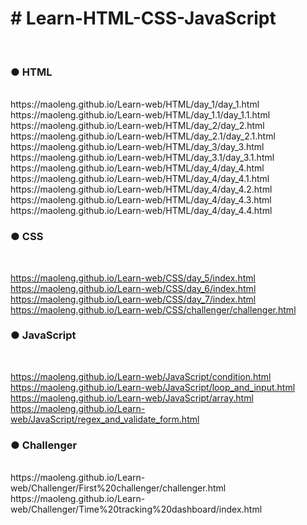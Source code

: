 <h1># Learn-HTML-CSS-JavaScript</h1><br>
<h3>● HTML</h3><br>
https://maoleng.github.io/Learn-web/HTML/day_1/day_1.html<br>
https://maoleng.github.io/Learn-web/HTML/day_1.1/day_1.1.html<br>
https://maoleng.github.io/Learn-web/HTML/day_2/day_2.html<br>
https://maoleng.github.io/Learn-web/HTML/day_2.1/day_2.1.html<br>
https://maoleng.github.io/Learn-web/HTML/day_3/day_3.html<br>
https://maoleng.github.io/Learn-web/HTML/day_3.1/day_3.1.html<br>
https://maoleng.github.io/Learn-web/HTML/day_4/day_4.html<br>
https://maoleng.github.io/Learn-web/HTML/day_4/day_4.1.html<br>
https://maoleng.github.io/Learn-web/HTML/day_4/day_4.2.html<br>
https://maoleng.github.io/Learn-web/HTML/day_4/day_4.3.html<br>
https://maoleng.github.io/Learn-web/HTML/day_4/day_4.4.html<br>

 <h3>● CSS</h3><br>
 
https://maoleng.github.io/Learn-web/CSS/day_5/index.html<br>
https://maoleng.github.io/Learn-web/CSS/day_6/index.html<br>
https://maoleng.github.io/Learn-web/CSS/day_7/index.html<br>
https://maoleng.github.io/Learn-web/CSS/challenger/challenger.html<br>

 <h3>● JavaScript</h3><br>
 
https://maoleng.github.io/Learn-web/JavaScript/condition.html<br>
https://maoleng.github.io/Learn-web/JavaScript/loop_and_input.html<br>
https://maoleng.github.io/Learn-web/JavaScript/array.html<br>
https://maoleng.github.io/Learn-web/JavaScript/regex_and_validate_form.html<br>

<h3>● Challenger</h3><br>
https://maoleng.github.io/Learn-web/Challenger/First%20challenger/challenger.html<br>
https://maoleng.github.io/Learn-web/Challenger/Time%20tracking%20dashboard/index.html<br>
